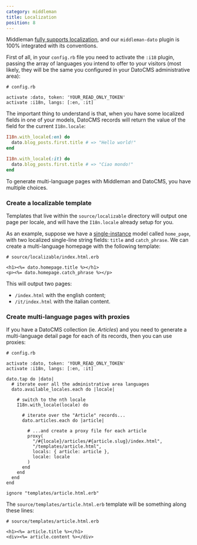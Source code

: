 ```yaml
---
category: middleman
title: Localization
position: 8
---
```


Middleman [fully supports localization](https://middlemanapp.com/advanced/localization/), and our `middleman-dato` plugin is 100% integrated with its conventions.


First of all, in your `config.rb` file you need to activate the `:i18` plugin,
passing the array of languages you intend to offer to your visitors (most likely,
they will be the same you configured in your DatoCMS administrative area):

```
# config.rb

activate :dato, token: 'YOUR_READ_ONLY_TOKEN'
activate :i18n, langs: [:en, :it]
```

The important thing to understand is that, when you have some localized fields in one of your models, DatoCMS records will return the value of the field for the current `I18n.locale`:

```ruby
I18n.with_locale(:en) do
  dato.blog_posts.first.title # => "Hello world!"
end

I18n.with_locale(:it) do
  dato.blog_posts.first.title # => "Ciao mondo!"
end
```

To generate multi-language pages with Middleman and DatoCMS, you have multiple choices.

### Create a localizable template

Templates that live within the `source/localizable` directory will output one page per locale, and will have the `I18n.locale` already setup for you. 

As an example, suppose we have a [single-instance](/docs/schema/single-instance) model called `home_page`, with two localized single-line string fields: `title` and `catch_phrase`. We can create a multi-language homepage with the following template:

```erb
# source/localizable/index.html.erb

<h1><%= dato.homepage.title %></h1>
<p><%= dato.homepage.catch_phrase %></p>
```

This will output two pages:

* `/index.html` with the english content;
* `/it/index.html` with the italian content.

### Create multi-language pages with proxies

If you have a DatoCMS collection (ie. *Articles*) and you need to generate a multi-language detail page for each of its records, then you can use proxies:

```
# config.rb

activate :dato, token: 'YOUR_READ_ONLY_TOKEN'
activate :i18n, langs: [:en, :it]

dato.tap do |dato|
  # iterate over all the administrative area languages
  dato.available_locales.each do |locale|

    # switch to the nth locale
    I18n.with_locale(locale) do

      # iterate over the "Article" records...
      dato.articles.each do |article|

        # ...and create a proxy file for each article
        proxy(
          "/#{locale}/articles/#{article.slug}/index.html",
          "/templates/article.html",
          locals: { article: article },
          locale: locale
        )
      end
    end
  end
end

ignore "templates/article.html.erb"
```

The `source/templates/article.html.erb` template will be something along these lines:

```
# source/templates/article.html.erb

<h1><%= article.title %></h1>
<div><%= article.content %></div>
```
